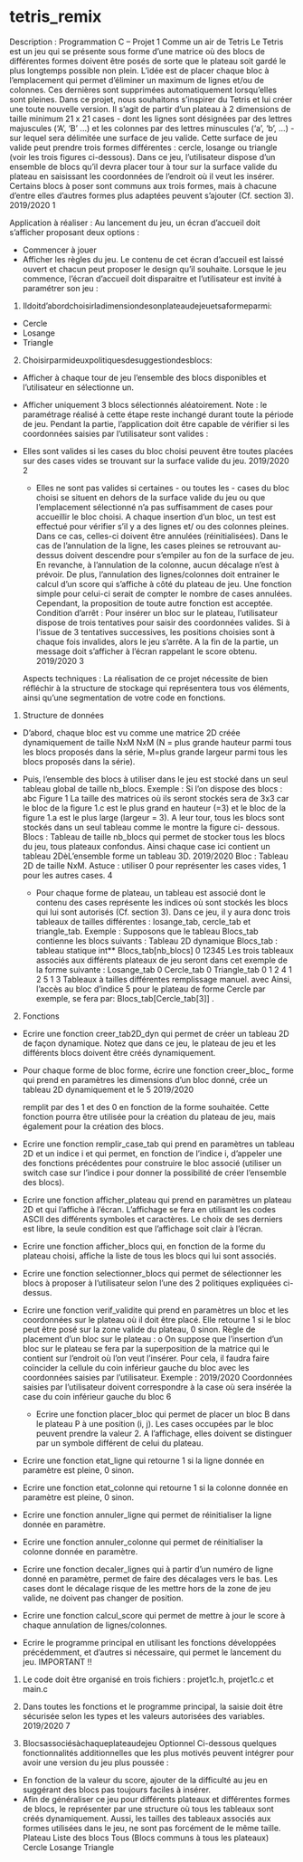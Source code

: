 # tetris_remix
  Description :
Programmation C – Projet 1 Comme un air de Tetris
Le Tetris est un jeu qui se présente sous forme d’une matrice où des blocs de différentes formes doivent être posés de sorte que le plateau soit gardé le plus longtemps possible non plein. L’idée est de placer chaque bloc à l’emplacement qui permet d’éliminer un maximum de lignes et/ou de colonnes. Ces dernières sont supprimées automatiquement lorsqu’elles sont pleines.
Dans ce projet, nous souhaitons s’inspirer du Tetris et lui créer une toute nouvelle version.
Il s’agit de partir d’un plateau à 2 dimensions de taille minimum 21 x 21 cases - dont les lignes sont désignées par des lettres majuscules (‘A’, ‘B’ ...) et les colonnes par des lettres minuscules (‘a’, ‘b’, ...) - sur lequel sera délimitée une surface de jeu valide. Cette surface de jeu valide peut prendre trois formes différentes : cercle, losange ou triangle (voir les trois figures ci-dessous).
Dans ce jeu, l’utilisateur dispose d’un ensemble de blocs qu’il devra placer tour à tour sur la surface valide du plateau en saisissant les coordonnées de l’endroit où il veut les insérer. Certains blocs à poser sont communs aux trois formes, mais à chacune d’entre elles d’autres formes plus adaptées peuvent s’ajouter (Cf. section 3).
   2019/2020
1

   Application à réaliser :
Au lancement du jeu, un écran d’accueil doit s’afficher proposant deux options :
- Commencer à jouer
- Afficher les règles du jeu.
Le contenu de cet écran d’accueil est laissé ouvert et chacun peut proposer le design qu’il souhaite.
Lorsque le jeu commence, l’écran d’accueil doit disparaitre et l’utilisateur est invité à paramétrer son jeu :
1. Ildoitd’abordchoisirladimensiondesonplateaudejeuetsaformeparmi:
- Cercle
- Losange
- Triangle
2. Choisirparmideuxpolitiquesdesuggestiondesblocs:
- Afficher à chaque tour de jeu l’ensemble des blocs disponibles et l’utilisateur en sélectionne
un.
- Afficher uniquement 3 blocs sélectionnés aléatoirement.
Note : le paramétrage réalisé à cette étape reste inchangé durant toute la période de jeu.
Pendant la partie, l’application doit être capable de vérifier si les coordonnées saisies par l’utilisateur
sont valides :
- Elles sont valides si les cases du bloc choisi peuvent être toutes placées sur des cases vides se trouvant sur la surface valide du jeu.
2019/2020
2

  - Elles ne sont pas valides si certaines - ou toutes les - cases du bloc choisi se situent en dehors de la surface valide du jeu ou que l’emplacement sélectionné n’a pas suffisamment de cases pour accueillir le bloc choisi.
A chaque insertion d’un bloc, un test est effectué pour vérifier s’il y a des lignes et/ ou des colonnes pleines. Dans ce cas, celles-ci doivent être annulées (réinitialisées). Dans le cas de l’annulation de la ligne, les cases pleines se retrouvant au-dessus doivent descendre pour s’empiler au fon de la surface de jeu. En revanche, à l’annulation de la colonne, aucun décalage n’est à prévoir.
De plus, l’annulation des lignes/colonnes doit entrainer le calcul d’un score qui s’affiche à côté du plateau de jeu. Une fonction simple pour celui-ci serait de compter le nombre de cases annulées. Cependant, la proposition de toute autre fonction est acceptée.
Condition d’arrêt :
Pour insérer un bloc sur le plateau, l’utilisateur dispose de trois tentatives pour saisir des coordonnées valides. Si à l’issue de 3 tentatives successives, les positions choisies sont à chaque fois invalides, alors le jeu s’arrête.
 A la fin de la partie, un message doit s’afficher à l’écran rappelant le score obtenu. 2019/2020
3

  Aspects techniques :
La réalisation de ce projet nécessite de bien réfléchir à la structure de stockage qui représentera tous vos éléments, ainsi qu’une segmentation de votre code en fonctions.
1. Structure de données
- D’abord, chaque bloc est vu comme une matrice 2D créée dynamiquement de taille NxM
NxM (N = plus grande hauteur parmi tous les blocs proposés dans la série, M=plus grande
largeur parmi tous les blocs proposés dans la série).
- Puis, l’ensemble des blocs à utiliser dans le jeu est stocké dans un seul tableau global de taille nb_blocs.
Exemple : Si l’on dispose des blocs :
abc
Figure 1
La taille des matrices où ils seront stockés sera de 3x3 car le bloc de la figure 1.c est le plus grand en hauteur (=3) et le bloc de la figure 1.a est le plus large (largeur = 3).
A leur tour, tous les blocs sont stockés dans un seul tableau comme le montre la figure ci- dessous.
          Blocs : Tableau de taille nb_blocs qui permet de stocker tous les blocs du jeu, tous plateaux confondus. Ainsi chaque case ici contient un tableau 2DèL’ensemble forme un tableau 3D.
     2019/2020
Bloc : Tableau 2D de taille NxM.
Astuce : utiliser 0 pour représenter les cases vides, 1 pour les autres cases.
4

  - Pour chaque forme de plateau, un tableau est associé dont le contenu des cases représente les indices où sont stockés les blocs qui lui sont autorisés (Cf. section 3). Dans ce jeu, il y aura donc trois tableaux de tailles différentes : losange_tab, cercle_tab et triangle_tab.
Exemple : Supposons que le tableau Blocs_tab contienne les blocs suivants :
Tableau 2D dynamique
  Blocs_tab : tableau statique int** Blocs_tab[nb_blocs]
                          0
12345
Les trois tableaux associés aux différents plateaux de jeu seront dans cet exemple de la forme suivante :
     Losange_tab 0 Cercle_tab 0 Triangle_tab 0
1 2 4 1 2 5 1 3
 Tableaux à tailles
    différentes
remplissage manuel.
avec
              Ainsi, l’accès au bloc d’indice 5 pour le plateau de forme Cercle par exemple, se fera par: Blocs_tab[Cercle_tab[3]] .
2. Fonctions
- Ecrire une fonction creer_tab2D_dyn qui permet de créer un tableau 2D de façon
dynamique. Notez que dans ce jeu, le plateau de jeu et les différents blocs doivent être créés
dynamiquement.
- Pour chaque forme de bloc forme, écrire une fonction creer_bloc_ forme qui prend en
paramètres les dimensions d’un bloc donné, crée un tableau 2D dynamiquement et le 5
   2019/2020

  remplit par des 1 et des 0 en fonction de la forme souhaitée. Cette fonction pourra être
utilisée pour la création du plateau de jeu, mais également pour la création des blocs.
- Ecrire une fonction remplir_case_tab qui prend en paramètres un tableau 2D et un indice i et qui permet, en fonction de l’indice i, d’appeler une des fonctions précédentes pour construire le bloc associé (utiliser un switch case sur l’indice i pour donner la possibilité de
créer l’ensemble des blocs).
- Ecrire une fonction afficher_plateau qui prend en paramètres un plateau 2D et qui l’affiche à
l’écran. L’affichage se fera en utilisant les codes ASCII des différents symboles et caractères.
Le choix de ses derniers est libre, la seule condition est que l’affichage soit clair à l’écran.
- Ecrire une fonction afficher_blocs qui, en fonction de la forme du plateau choisi, affiche la
liste de tous les blocs qui lui sont associés.
- Ecrire une fonction selectionner_blocs qui permet de sélectionner les blocs à proposer à
l’utilisateur selon l’une des 2 politiques expliquées ci-dessus.
- Ecrire une fonction verif_validite qui prend en paramètres un bloc et les coordonnées sur le
plateau où il doit être placé. Elle retourne 1 si le bloc peut être posé sur la zone valide du plateau, 0 sinon.
Règle de placement d’un bloc sur le plateau :
o On suppose que l’insertion d’un bloc sur le plateau se fera par la superposition de la matrice qui le contient sur l’endroit où l’on veut l’insérer. Pour cela, il faudra faire coïncider la cellule du coin inférieur gauche du bloc avec les coordonnées saisies par l’utilisateur.
Exemple :
     2019/2020
Coordonnées saisies par l’utilisateur doivent correspondre à la case où sera insérée la case du coin inférieur gauche du bloc
6

  - Ecrire une fonction placer_bloc qui permet de placer un bloc B dans le plateau P à une position (i, j). Les cases occupées par le bloc peuvent prendre la valeur 2. A l’affichage, elles doivent se distinguer par un symbole différent de celui du plateau.
- Ecrire une fonction etat_ligne qui retourne 1 si la ligne donnée en paramètre est pleine, 0 sinon.
- Ecrire une fonction etat_colonne qui retourne 1 si la colonne donnée en paramètre est pleine, 0 sinon.
- Ecrire une fonction annuler_ligne qui permet de réinitialiser la ligne donnée en paramètre.
- Ecrire une fonction annuler_colonne qui permet de réinitialiser la colonne donnée en
paramètre.
- Ecrire une fonction decaler_lignes qui à partir d’un numéro de ligne donné en paramètre,
permet de faire des décalages vers le bas. Les cases dont le décalage risque de les mettre
hors de la zone de jeu valide, ne doivent pas changer de position.
- Ecrire une fonction calcul_score qui permet de mettre à jour le score à chaque annulation de
lignes/colonnes.
- Ecrire le programme principal en utilisant les fonctions développées précédemment, et
d’autres si nécessaire, qui permet le lancement du jeu.
 IMPORTANT !!
1. Le code doit être organisé en trois fichiers : projet1c.h, projet1c.c et main.c
2. Dans toutes les fonctions et le programme principal, la saisie doit être sécurisée
selon les types et les valeurs autorisées des variables.
2019/2020
7

  3. Blocsassociésàchaqueplateaudejeu
Optionnel
Ci-dessous quelques fonctionnalités additionnelles que les plus motivés peuvent intégrer pour avoir une version du jeu plus poussée :
- En fonction de la valeur du score, ajouter de la difficulté au jeu en suggérant des blocs pas toujours faciles à insérer.
- Afin de généraliser ce jeu pour différents plateaux et différentes formes de blocs, le représenter par une structure où tous les tableaux sont créés dynamiquement. Aussi, les tailles des tableaux associés aux formes utilisées dans le jeu, ne sont pas forcément de le même taille.
  Plateau
   Liste des blocs
   Tous
(Blocs communs à tous les plateaux)
    Cercle
      Losange
      Triangle


